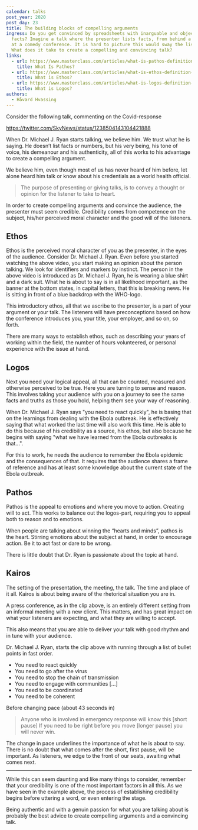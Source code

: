 ```yaml
---
calendar: talks
post_year: 2020
post_day: 23
title: The building blocks of compelling arguments
ingress: Do you get convinced by spreadsheets with inarguable and objective
  facts? Imagine a talk where the presenter lists facts, from behind a lectern,
  at a comedy conference. It is hard to picture this would sway the listeners.
  What does it take to create a compelling and convincing talk?
links:
  - url: https://www.masterclass.com/articles/what-is-pathos-definition-of-pathos-with-examples
    title: What Is Pathos?
  - url: https://www.masterclass.com/articles/what-is-ethos-definition-of-ethos-with-examples
    title: What is Ethos?
  - url: https://www.masterclass.com/articles/what-is-logos-definition-and-examples-of-logos-in-literature
    title: What is Logos?
authors:
  - Håvard Hvassing
---
```


Consider the following talk, commenting on the Covid-response

https://twitter.com/SkyNews/status/1238504143104421888

When Dr. Michael J. Ryan starts talking, we believe him. We trust what he is saying. He doesn’t list facts or numbers, but his very being, his tone of voice, his demeanour and his authenticity, all of this works to his advantage to create a compelling argument.

We believe him, even though most of us has never heard of him before, let alone heard him talk or know about his credentials as a world health official.

> The purpose of presenting or giving talks, is to convey a thought or opinion for the listener to take to heart.

In order to create compelling arguments and convince the audience, the presenter must seem credible. Credibility comes from competence on the subject, his/her perceived moral character and the good will of the listeners.

## Ethos

Ethos is the perceived moral character of you as the presenter, in the eyes of the audience.
Consider Dr. Michael J. Ryan. Even before you started watching the above video, you start making an opinion about the person talking. We look for identifiers and markers by instinct. The person in the above video is introduced as Dr. Michael J. Ryan, he is wearing a blue shirt and a dark suit. What he is about to say is in all likelihood important, as the banner at the bottom states, in capital letters, that this is breaking news. He is sitting in front of a blue backdrop with the WHO-logo.

This introductory ethos, all that we ascribe to the presenter, is a part of your argument or your talk. The listeners will have preconceptions based on how the conference introduces you, your title, your employer, and so on, so forth.

There are many ways to establish ethos, such as describing your years of working within the field, the number of hours volunteered, or personal experience with the issue at hand.

## Logos

Next you need your logical appeal, all that can be counted, measured and otherwise perceived to be true. Here you are turning to sense and reason. This involves taking your audience with you on a journey to see the same facts and truths as those you hold, helping them see your way of reasoning.

When Dr. Michael J. Ryan says "you need to react quickly", he is basing that on the learnings from dealing with the Ebola outbreak. He is effectively saying that what worked the last time will also work this time. He is able to do this because of his credibility as a source, his ethos, but also because he begins with saying "what we have learned from the Ebola outbreaks is that…".

For this to work, he needs the audience to remember the Ebola epidemic and the consequences of that. It requires that the audience shares a frame of reference and has at least some knowledge about the current state of the Ebola outbreak.

## Pathos

Pathos is the appeal to emotions and where you move to action. Creating will to act. This works to balance out the logos-part, requiring you to appeal both to reason and to emotions.

When people are talking about winning the “hearts and minds”, pathos is the heart. Stirring emotions about the subject at hand, in order to encourage action. Be it to act fast or dare to be wrong.

There is little doubt that Dr. Ryan is passionate about the topic at hand.

## Kairos

The setting of the presentation, the meeting, the talk. The time and place of it all. Kairos is about being aware of the rhetorical situation you are in.

A press conference, as in the clip above, is an entirely different setting from an informal meeting with a new client. This matters, and has great impact on what your listeners are expecting, and what they are willing to accept.

This also means that you are able to deliver your talk with good rhythm and in tune with your audience.

Dr. Michael J. Ryan, starts the clip above with running through a list of bullet points in fast order.

- You need to react quickly
- You need to go after the virus
- You need to stop the chain of transmission
- You need to engage with communities \[…]
- You need to be coordinated
- You need to be coherent

Before changing pace (about 43 seconds in)

> Anyone who is involved in emergency response will know this
> \[short pause]
> If you need to be right before you move
> \[longer pause]
> you will never win.

The change in pace underlines the importance of what he is about to say. There is no doubt that what comes after the short, first pause, will be important. As listeners, we edge to the front of our seats, awaiting what comes next.

---

While this can seem daunting and like many things to consider, remember that your credibility is one of the most important factors in all this. As we have seen in the example above, the process of establishing credibility begins before uttering a word, or even entering the stage.

Being authentic and with a genuin passion for what you are talking about is probably the best advice to create compelling arguments and a convincing talk.
